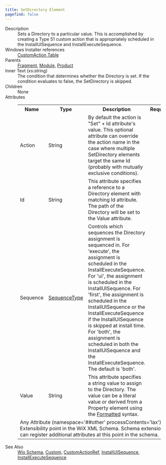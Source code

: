 ```yaml
---
title: SetDirectory Element
pagefind: false
---
```

<dl>
  <dt>Description</dt>
  <dd>                 Sets a Directory to a particular value. This is accomplished by creating a Type 51 custom action that is appropriately scheduled in                 the InstallUISequence and InstallExecuteSequence.             </dd>
  <dt>Windows Installer references</dt>
  <dd>
    <a href="http://msdn.microsoft.com/library/aa368062.aspx" target="_blank">CustomAction Table</a>
  </dd>
  <dt>Parents</dt>
  <dd>
    <a href="../fragment/">Fragment</a>, <a href="../module/">Module</a>, <a href="../product/">Product</a></dd>
  <dt>Inner Text (xs:string)</dt>
  <dd>                         The condition that determines whether the Directory is set. If the condition evaluates to false, the SetDirectory is skipped.                     </dd>
  <dt>Children</dt>
  <dd>None</dd>
  <dt>Attributes</dt>
  <dd>
    <table cellspacing="0" cellpadding="0" class="schema">
      <tr>
        <th width="15%">Name</th>
        <th width="15%">Type</th>
        <th width="65%">Description</th>
        <th width="15%">Required</th>
      </tr>
      <tr>
        <td>Action</td>
        <td>String</td>
        <td>                                 By default the action is "Set" + Id attribute's value. This optional attribute can override the action name in the case                                 where multiple SetDirectory elements target the same Id (probably with mutually exclusive conditions).                             </td>
        <td>&nbsp;</td>
      </tr>
      <tr>
        <td>Id</td>
        <td>String</td>
        <td>                                 This attribute specifies a reference to a Directory element with matching Id attribute. The path of the Directory will be set to                                 the Value attribute.                             </td>
        <td>&nbsp;</td>
      </tr>
      <tr>
        <td>Sequence</td>
        <td><a href="../simple_type_sequencetype/">SequenceType</a></td>
        <td>                                 Controls which sequences the Directory assignment is sequenced in.                                 For 'execute', the assignment is scheduled in the InstallExecuteSequence.                                 For 'ui', the assignment is scheduled in the InstallUISequence.                                 For 'first', the assignment is scheduled in the InstallUISequence or the InstallExecuteSequence if the InstallUISequence is skipped at install time.                                 For 'both', the assignment is scheduled in both the InstallUISequence and the InstallExecuteSequence.                                  The default is 'both'.                             </td>
        <td>&nbsp;</td>
      </tr>
      <tr>
        <td>Value</td>
        <td>String</td>
        <td>                                 This attribute specifies a string value to assign to the Directory. The value can be a literal value or derived from a                                 Property element using the <a href="http://msdn.microsoft.com/library/aa368609.aspx" target="_blank">Formatted</a>                                 syntax.                             </td>
        <td>&nbsp;</td>
      </tr>
      <tr>
        <td colspan="4">
          <span class="extension">Any Attribute (namespace='##other' processContents='lax')                              Extensibility point in the WiX XML Schema.  Schema extensions can register additional                             attributes at this point in the schema.                         </span>
        </td>
      </tr>
    </table>
  </dd>
  <dt>See Also</dt>
  <dd>
    <a href="../">Wix Schema</a>, <a href="../custom/">Custom</a>, <a href="../customactionref/">CustomActionRef</a>, <a href="../installuisequence/">InstallUISequence</a>, <a href="../installexecutesequence/">InstallExecuteSequence</a></dd>
</dl>
